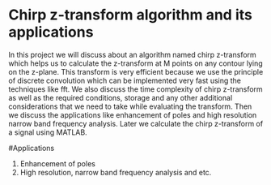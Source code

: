 # Chirp z-transform algorithm and its applications

In this project we will discuss about an algorithm named chirp z-transform
which helps us to calculate the z-transform at M points on any contour lying
on the z-plane. This transform is very efficient because we use the principle of
discrete convolution which can be implemented very fast using the techniques
like fft.
We also discuss the time complexity of chirp z-transform as well as the required
conditions, storage and any other additional considerations that we need to take
while evaluating the transform.
Then we discuss the applications like enhancement of poles and high resolution
narrow band frequency analysis. Later we calculate the chirp z-transform of a
signal using MATLAB.

#Applications
1. Enhancement of poles
2. High resolution, narrow band frequency analysis and etc.
